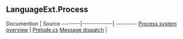 
## LanguageExt.Process
Documention | Source
--------|-------------| ---------
[Process system overview](https://github.com/louthy/language-ext/wiki/Process-system) | [Prelude.cs](https://github.com/louthy/language-ext/edit/master/LanguageExt.Process/Prelude.cs)
[Message dispatch](https://github.com/louthy/language-ext/wiki/Process-system-message-dispatch) | 
